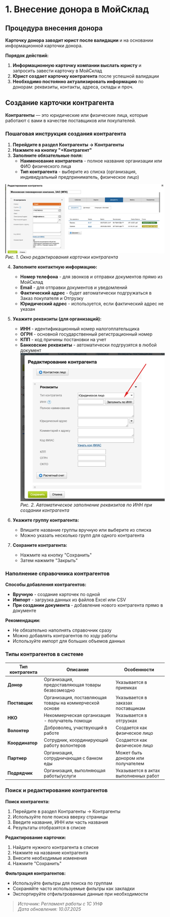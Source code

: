 # 1. Внесение донора в МойСклад 

## Процедура внесения донора

**Карточку донора заводит юрист после валидации** и на основании информационной карточки донора.

**Порядок действий:**
1. **Информационную карточку компании выслать юристу** и запросить завести карточку в МойСклад
2. **Юрист создает карточку контрагента** после успешной валидации
3. **Необходимо постоянно актуализировать информацию** по донорам: реквизиты, контакты, адреса, склады и проч.

## Создание карточки контрагента

**Контрагенты** — это юридические или физические лица, которые работают с вами в качестве поставщиков или покупателей.

### Пошаговая инструкция создания контрагента

1. **Перейдите в раздел Контрагенты → Контрагенты**
2. **Нажмите на кнопку "+Контрагент"**
3. **Заполните обязательные поля:**
   - **Наименование контрагента** - полное название организации или ФИО физического лица
   - **Тип контрагента** - выберите из списка (организация, индивидуальный предприниматель, физическое лицо)

![Редактирование контрагента](../screenshots/counterparty_edit.png)
*Рис. 1. Окно редактирования карточки контрагента*

4. **Заполните контактную информацию:**
   - **Номер телефона** - для звонков и отправки документов прямо из МойСклад
   - **Email** - для отправки документов и уведомлений
   - **Фактический адрес** - будет автоматически подгружаться в Заказ покупателя и Отгрузку
   - **Юридический адрес** - используется, если фактический адрес не указан

5. **Укажите реквизиты (для организаций):**
   - **ИНН** - идентификационный номер налогоплательщика
   - **ОГРН** - основной государственный регистрационный номер
   - **КПП** - код причины постановки на учет
   - **Банковские реквизиты** - автоматически подгрузятся в любой документ
![Автоматическое заполнение по ИНН](../screenshots/inn_autofill.png)
*Рис. 2. Автоматическое заполнение реквизитов по ИНН при создании контрагента*

6. **Укажите группу контрагента:**
   - Впишите название группы вручную или выберите из списка 
   - Можно указать несколько групп для одного контрагента

7. **Сохраните контрагента:**
   - Нажмите на кнопку "Сохранить"
   - Затем нажмите "Закрыть"

### Наполнение справочника контрагентов

**Способы добавления контрагентов:**
- **Вручную** - создание карточек по одной
- **Импорт** - загрузка данных из файлов Excel или CSV
- **При создании документа** - добавление нового контрагента прямо в документе

**Рекомендации:**
- Не обязательно наполнять справочник сразу
- Можно добавлять контрагентов по ходу работы
- Используйте импорт для больших объемов данных

### Типы контрагентов в системе

| Тип контрагента | Описание | Особенности |
|-----------------|----------|-------------|
| **Донор** | Организация, предоставляющая товары безвозмездно | Указывается в приемках |
| **Поставщик** | Организация, поставляющая товары на коммерческой основе | Указывается в заказах поставщикам |
| **НКО** | Некоммерческая организация - получатель помощи | Указывается в отгрузках |
| **Волонтер** | Доброволец, участвующий в работе | Создается как физическое лицо |
| **Координатор** | Сотрудник, координирующий работу волонтеров | Создается как физическое лицо |
| **Партнер** | Организация, сотрудничающая с банком еды | Может быть донором или получателем |
| **Подрядчик** | Организация, выполняющая работы/услуги | Указывается в актах выполненных работ |

### Поиск и редактирование контрагентов

**Поиск контрагента:**
1. Перейдите в раздел Контрагенты → Контрагенты
2. Используйте поле поиска вверху страницы
3. Введите название, ИНН или часть названия
4. Результаты отобразятся в списке

**Редактирование карточки:**
1. Найдите нужного контрагента в списке
2. Нажмите на название контрагента
3. Внесите необходимые изменения
4. Нажмите "Сохранить"

**Фильтрация контрагентов:**
- Используйте фильтры для поиска по группам
- Сохраняйте часто используемые фильтры как закладки
- Экспортируйте отфильтрованные данные при необходимости

> *Источник: Регламент работы с 1С УНФ*  
> *Дата обновления: 10.07.2025* 
